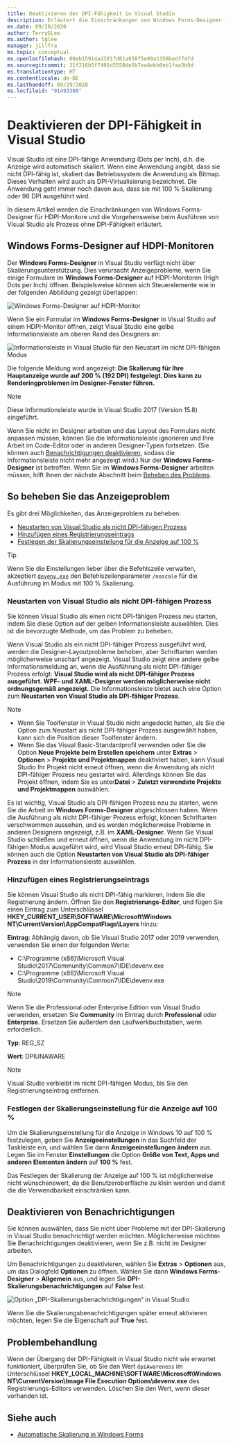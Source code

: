 ```yaml
---
title: Deaktivieren der DPI-Fähigkeit in Visual Studio
description: Erläutert die Einschränkungen von Windows Forms-Designer für HDPI-Monitore und die Vorgehensweise beim Ausführen von Visual Studio als Prozess ohne DPI-Fähigkeit.
ms.date: 09/28/2020
author: TerryGLee
ms.author: tglee
manager: jillfra
ms.topic: conceptual
ms.openlocfilehash: 08eb15914ad381fd81a838f5e09a1350bedff4fd
ms.sourcegitcommit: 31f216b5f7491d5558de5b7ea4ebb0eb1faa3b9d
ms.translationtype: HT
ms.contentlocale: de-DE
ms.lasthandoff: 09/29/2020
ms.locfileid: "91493308"
---
```

# <a name="disable-dpi-awareness-in-visual-studio"></a>Deaktivieren der DPI-Fähigkeit in Visual Studio

Visual Studio ist eine DPI-fähige Anwendung (Dots per Inch), d.h. die Anzeige wird automatisch skaliert. Wenn eine Anwendung angibt, dass sie nicht DPI-fähig ist, skaliert das Betriebssystem die Anwendung als Bitmap. Dieses Verhalten wird auch als DPI-Virtualisierung bezeichnet. Die Anwendung geht immer noch davon aus, dass sie mit 100 % Skalierung oder 96 DPI ausgeführt wird.

In diesem Artikel werden die Einschränkungen von Windows Forms-Designer für HDPI-Monitore und die Vorgehensweise beim Ausführen von Visual Studio als Prozess ohne DPI-Fähigkeit erläutert.

## <a name="windows-forms-designer-on-hdpi-monitors"></a>Windows Forms-Designer auf HDPI-Monitoren

Der **Windows Forms-Designer** in Visual Studio verfügt nicht über Skalierungsunterstützung. Dies verursacht Anzeigeprobleme, wenn Sie einige Formulare im **Windows Forms-Designer** auf HDPI-Monitoren (High Dots per Inch) öffnen. Beispielsweise können sich Steuerelemente wie in der folgenden Abbildung gezeigt überlappen:

![Windows Forms-Designer auf HDPI-Monitor](./media/win-forms-designer-hdpi.png)

Wenn Sie ein Formular im **Windows Forms-Designer** in Visual Studio auf einem HDPI-Monitor öffnen, zeigt Visual Studio eine gelbe Informationsleiste am oberen Rand des Designers an:

![Informationsleiste in Visual Studio für den Neustart im nicht DPI-fähigen Modus](./media/scaling-gold-bar.png)

Die folgende Meldung wird angezeigt: **Die Skalierung für Ihre Hauptanzeige wurde auf 200 % (192 DPI) festgelegt. Dies kann zu Renderingproblemen im Designer-Fenster führen.**

> [!NOTE]
> Diese Informationsleiste wurde in Visual Studio 2017 (Version 15.8) eingeführt.

Wenn Sie nicht im Designer arbeiten und das Layout des Formulars nicht anpassen müssen, können Sie die Informationsleiste ignorieren und Ihre Arbeit im Code-Editor oder in anderen Designer-Typen fortsetzen. (Sie können auch [Benachrichtigungen deaktivieren](#disable-notifications), sodass die Informationsleiste nicht mehr angezeigt wird.) Nur der **Windows Forms-Designer** ist betroffen. Wenn Sie im **Windows Forms-Designer** arbeiten müssen, hilft Ihnen der nächste Abschnitt beim [Beheben des Problems](#to-resolve-the-display-problem).

## <a name="to-resolve-the-display-problem"></a>So beheben Sie das Anzeigeproblem

Es gibt drei Möglichkeiten, das Anzeigeproblem zu beheben:

- [Neustarten von Visual Studio als nicht DPI-fähigen Prozess](#restart-visual-studio-as-a-dpi-unaware-process)
- [Hinzufügen eines Registrierungseintrags](#add-a-registry-entry)
- [Festlegen der Skalierungseinstellung für die Anzeige auf 100 %](#set-your-display-scaling-setting-to-100)

> [!TIP]
> Wenn Sie die Einstellungen lieber über die Befehlszeile verwalten, akzeptiert [`devenv.exe`](../ide/reference/devenv-command-line-switches.md) den Befehlszeilenparameter `/noscale` für die Ausführung im Modus mit 100 % Skalierung.

### <a name="restart-visual-studio-as-a-dpi-unaware-process"></a>Neustarten von Visual Studio als nicht DPI-fähigen Prozess

Sie können Visual Studio als einen nicht DPI-fähigen Prozess neu starten, indem Sie diese Option auf der gelben Informationsleiste auswählen. Dies ist die bevorzugte Methode, um das Problem zu beheben.

Wenn Visual Studio als ein nicht DPI-fähiger Prozess ausgeführt wird, werden die Designer-Layoutprobleme behoben, aber Schriftarten werden möglicherweise unscharf angezeigt. Visual Studio zeigt eine andere gelbe Informationsmeldung an, wenn die Ausführung als nicht DPI-fähiger Prozess erfolgt: **Visual Studio wird als nicht DPI-fähiger Prozess ausgeführt. WPF- und XAML-Designer werden möglicherweise nicht ordnungsgemäß angezeigt.** Die Informationsleiste bietet auch eine Option zum **Neustarten von Visual Studio als DPI-fähiger Prozess**.

> [!NOTE]
> - Wenn Sie Toolfenster in Visual Studio nicht angedockt hatten, als Sie die Option zum Neustart als nicht DPI-fähiger Prozess ausgewählt haben, kann sich die Position dieser Toolfenster ändern.
> - Wenn Sie das Visual Basic-Standardprofil verwenden oder Sie die Option **Neue Projekte beim Erstellen speichern** unter **Extras** > **Optionen** > **Projekte und Projektmappen** deaktiviert haben, kann Visual Studio Ihr Projekt nicht erneut öffnen, wenn die Anwendung als nicht DPI-fähiger Prozess neu gestartet wird. Allerdings können Sie das Projekt öffnen, indem Sie es unter**Datei** > **Zuletzt verwendete Projekte und Projektmappen** auswählen.

Es ist wichtig, Visual Studio als DPI-fähigen Prozess neu zu starten, wenn Sie die Arbeit im **Windows Forms-Designer** abgeschlossen haben. Wenn die Ausführung als nicht DPI-fähiger Prozess erfolgt, können Schriftarten verschwommen aussehen, und es werden möglicherweise Probleme in anderen Designern angezeigt, z.B. im **XAML-Designer**. Wenn Sie Visual Studio schließen und erneut öffnen, wenn die Anwendung im nicht DPI-fähigen Modus ausgeführt wird, wird Visual Studio erneut DPI-fähig. Sie können auch die Option **Neustarten von Visual Studio als DPI-fähiger Prozess** in der Informationsleiste auswählen.

### <a name="add-a-registry-entry"></a>Hinzufügen eines Registrierungseintrags

Sie können Visual Studio als nicht DPI-fähig markieren, indem Sie die Registrierung ändern. Öffnen Sie den **Registrierungs-Editor**, und fügen Sie einen Eintrag zum Unterschlüssel **HKEY_CURRENT_USER\SOFTWARE\Microsoft\Windows NT\CurrentVersion\AppCompatFlags\Layers** hinzu:

**Eintrag**: Abhängig davon, ob Sie Visual Studio 2017 oder 2019 verwenden, verwenden Sie einen der folgenden Werte:

- C:\Programme (x86)\Microsoft Visual Studio\2017\Community\Common7\IDE\devenv.exe
- C:\Programme (x86)\Microsoft Visual Studio\2019\Community\Common7\IDE\devenv.exe

> [!NOTE]
> Wenn Sie die Professional oder Enterprise Edition von Visual Studio verwenden, ersetzen Sie **Community** im Eintrag durch **Professional** oder  **Enterprise**. Ersetzen Sie außerdem den Laufwerkbuchstaben, wenn erforderlich.

**Typ**: REG_SZ

**Wert**: DPIUNAWARE

> [!NOTE]
> Visual Studio verbleibt im nicht DPI-fähigen Modus, bis Sie den Registrierungseintrag entfernen.

### <a name="set-your-display-scaling-setting-to-100"></a>Festlegen der Skalierungseinstellung für die Anzeige auf 100 %

Um die Skalierungseinstellung für die Anzeige in Windows 10 auf 100 % festzulegen, geben Sie **Anzeigeeinstellungen** in das Suchfeld der Taskleiste ein, und wählen Sie dann **Anzeigeeinstellungen ändern** aus. Legen Sie im Fenster **Einstellungen** die Option **Größe von Text, Apps und anderen Elementen ändern** auf **100 %** fest.

Das Festlegen der Skalierung der Anzeige auf 100 % ist möglicherweise nicht wünschenswert, da die Benutzeroberfläche zu klein werden und damit die die Verwendbarkeit einschränken kann.

## <a name="disable-notifications"></a>Deaktivieren von Benachrichtigungen

Sie können auswählen, dass Sie nicht über Probleme mit der DPI-Skalierung in Visual Studio benachrichtigt werden möchten. Möglicherweise möchten Sie Benachrichtigungen deaktivieren, wenn Sie z.B. nicht im Designer arbeiten.

Um Benachrichtigungen zu deaktivieren, wählen Sie **Extras** > **Optionen** aus, um das Dialogfeld **Optionen** zu öffnen. Wählen Sie dann **Windows Forms-Designer** > **Allgemein** aus, und legen Sie **DPI-Skalierungsbenachrichtigungen** auf **False** fest.

![Option „DPI-Skalierungsbenachrichtigungen“ in Visual Studio](./media/notifications-option.png)

Wenn Sie die Skalierungsbenachrichtigungen später erneut aktivieren möchten, legen Sie die Eigenschaft auf **True** fest.

## <a name="troubleshoot"></a>Problembehandlung

Wenn der Übergang der DPI-Fähigkeit in Visual Studio nicht wie erwartet funktioniert, überprüfen Sie, ob Sie den Wert `dpiAwareness` im Unterschlüssel **HKEY_LOCAL_MACHINE\SOFTWARE\Microsoft\Windows NT\CurrentVersion\Image File Execution Options\devenv.exe** des Registrierungs-Editors verwenden. Löschen Sie den Wert, wenn dieser vorhanden ist.

## <a name="see-also"></a>Siehe auch

- [Automatische Skalierung in Windows Forms](/dotnet/framework/winforms/automatic-scaling-in-windows-forms)
